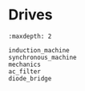 # Drives

```{toctree}
:maxdepth: 2

induction_machine
synchronous_machine
mechanics
ac_filter
diode_bridge
```
